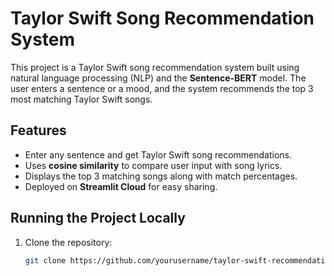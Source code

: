# Taylor Swift Song Recommendation System
 

This project is a Taylor Swift song recommendation system built using natural language processing (NLP) and the **Sentence-BERT** model. The user enters a sentence or a mood, and the system recommends the top 3 most matching Taylor Swift songs.

## Features

- Enter any sentence and get Taylor Swift song recommendations.
- Uses **cosine similarity** to compare user input with song lyrics.
- Displays the top 3 matching songs along with match percentages.
- Deployed on **Streamlit Cloud** for easy sharing.

## Running the Project Locally

1. Clone the repository:
   ```bash
   git clone https://github.com/yourusername/taylor-swift-recommendation.git
